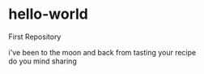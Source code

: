# hello-world
First Repository

i've been to the moon and back from tasting your recipe <br>
do you mind sharing
